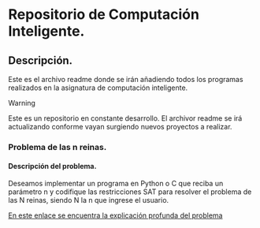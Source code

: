 # Repositorio de Computación Inteligente.

## Descripción.

Este es el archivo readme donde se irán añadiendo todos los programas realizados en la asignatura de computación inteligente.

> [!WARNING]
> Este es un repositorio en constante desarrollo. El archivor readme se irá actualizando conforme vayan surgiendo nuevos proyectos a realizar.

### Problema de las n reinas.

#### Descripción del problema.

Deseamos implementar un programa en Python o C que reciba un parámetro n y codifique las restricciones SAT para resolver el problema de las N reinas, siendo N la n que ingrese el usuario.

[En este enlace se encuentra la explicación profunda del problema](Reinas/reinas_clasp.md)
